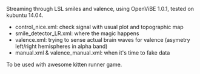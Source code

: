  
Streaming through LSL smiles and valence, using OpenViBE 1.0.1, tested on kubuntu 14.04.

* control_nice.xml: check signal with usual plot and topographic map
* smile_detector_LR.xml: where the magic happens
* valence.xml: trying to sense actual brain waves for valence (asymetry left/right hemispheres in alpha band)
* manual.xml & valence_manual.xml: when it's time to fake data

To be used with awesome kitten runner game.
